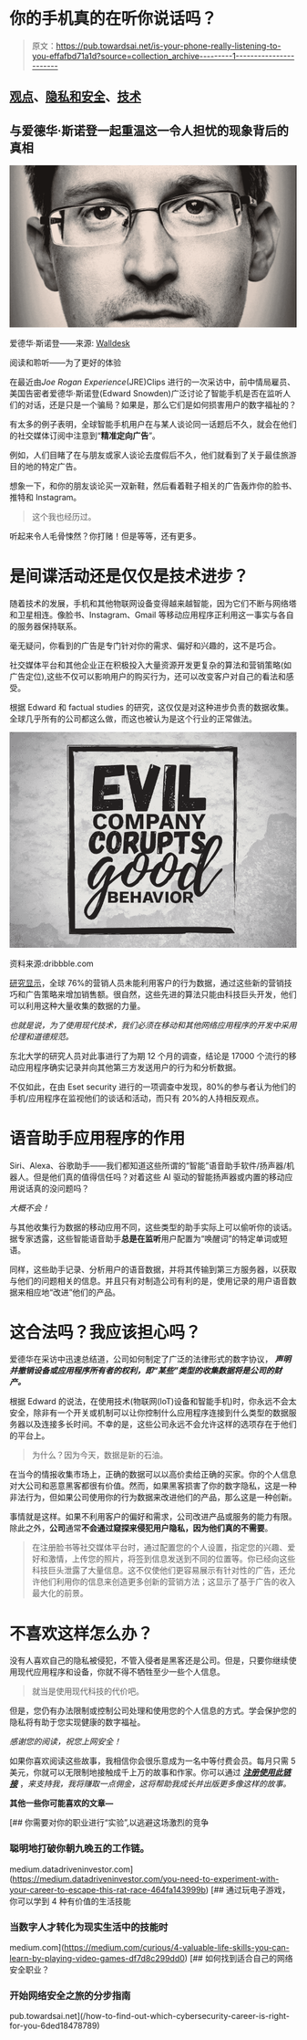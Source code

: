 # 你的手机真的在听你说话吗？

> 原文：<https://pub.towardsai.net/is-your-phone-really-listening-to-you-effafbd71a1d?source=collection_archive---------1----------------------->

## [观点](https://towardsai.net/p/category/opinion)、[隐私和安全](https://towardsai.net/p/category/privacy-and-security)、[技术](https://towardsai.net/p/category/technology)

## 与爱德华·斯诺登一起重温这一令人担忧的现象背后的真相

![](img/081175468e064b3a604b2ed325c6b51d.png)

爱德华·斯诺登——来源: [Walldesk](https://wallsdesk.com/)

阅读和聆听——为了更好的体验

在最近由*Joe Rogan Experience*(JRE)Clips 进行的一次采访中，前中情局雇员、美国告密者爱德华·斯诺登(Edward Snowden)广泛讨论了智能手机是否在监听人们的对话，还是只是一个骗局？如果是，那么它们是如何损害用户的数字福祉的？

有太多的例子表明，全球智能手机用户在与某人谈论同一话题后不久，就会在他们的社交媒体订阅中注意到“**精准定向广告**”。

例如，人们目睹了在与朋友或家人谈论去度假后不久，他们就看到了关于最佳旅游目的地的特定广告。

想象一下，和你的朋友谈论买一双新鞋，然后看着鞋子相关的广告轰炸你的脸书、推特和 Instagram。

> 这个我也经历过。

听起来令人毛骨悚然？你打赌！但是等等，还有更多。

# 是间谍活动还是仅仅是技术进步？

随着技术的发展，手机和其他物联网设备变得越来越智能，因为它们不断与网络塔和卫星相连。像脸书、Instagram、Gmail 等移动应用程序正利用这一事实与各自的服务器保持联系。

毫无疑问，你看到的广告是专门针对你的需求、偏好和兴趣的，这不是巧合。

社交媒体平台和其他企业正在积极投入大量资源开发更复杂的算法和营销策略(如广告定位),这些不仅可以影响用户的购买行为，还可以改变客户对自己的看法和感受。

根据 Edward 和 factual studies 的研究，这仅仅是对这种进步负责的数据收集。全球几乎所有的公司都这么做，而这也被认为是这个行业的正常做法。

![](img/cb8f03df1c8aa79ec9cf1ede02047c3a.png)

资料来源:dribbble.com

[研究显示](https://www.smartinsights.com/internet-advertising/behavioural-ad-targeting/always-on-behavioural-marketing/#:~:text=A%20new%20Adobe%20sponsored%20Razorfish,behavioural%20data%20in%20their%20marketing.)，全球 76%的营销人员未能利用客户的行为数据，通过这些新的营销技巧和广告策略来增加销售额。很自然，这些先进的算法只能由科技巨头开发，他们可以利用这种大量收集的数据的力量。

*也就是说，为了使用现代技术，我们必须在移动和其他网络应用程序的开发中采用伦理和道德规范。*

东北大学的研究人员对此事进行了为期 12 个月的调查，结论是 17000 个流行的移动应用程序确实记录并向其他第三方发送用户的行为和分析数据。

不仅如此，在由 Eset security 进行的一项调查中发现，80%的参与者认为他们的手机/应用程序在监视他们的谈话和活动，而只有 20%的人持相反观点。

# 语音助手应用程序的作用

Siri、Alexa、谷歌助手——我们都知道这些所谓的“智能”语音助手软件/扬声器/机器人。但是他们真的值得信任吗？对着这些 AI 驱动的智能扬声器或内置的移动应用说话真的没问题吗？

*大概不会！*

与其他收集行为数据的移动应用不同，这些类型的助手实际上可以偷听你的谈话。据专家透露，这些智能语音助手**总是在监听**用户配置为“唤醒词”的特定单词或短语。

同样，这些助手记录、分析用户的语音数据，并将其传输到第三方服务器，以获取与他们的问题相关的信息。并且只有对制造公司有利的是，使用记录的用户语音数据来相应地“改进”他们的产品。

# 这合法吗？我应该担心吗？

爱德华在采访中迅速总结道，公司如何制定了广泛的法律形式的数字协议， ***声明并撤销设备或应用程序所有者的权利，即“某些”类型的收集数据将是公司的财产。***

根据 Edward 的说法，在使用技术(物联网(loT)设备和智能手机)时，你永远不会太安全，除非有一个开关或机制可以让你控制什么应用程序连接到什么类型的数据服务器以及连接多长时间。不幸的是，这些公司永远不会允许这样的选项存在于他们的平台上。

> 为什么？因为今天，数据是新的石油。

在当今的情报收集市场上，正确的数据可以以高价卖给正确的买家。你的个人信息对大公司和恶意黑客都很有价值。然而，如果黑客损害了你的数字隐私，这是一种非法行为，但如果公司使用你的行为数据来改进他们的产品，那么这是一种创新。

事情就是这样。如果不利用客户的偏好和需求，公司改进产品或服务的能力有限。除此之外，**公司**通常**不会通过窥探来侵犯用户隐私，因为他们真的不需要**。

> 在注册脸书等社交媒体平台时，通过配置您的个人设置，指定您的兴趣、爱好和激情，上传您的照片，将签到信息发送到不同的位置等。你已经向这些科技巨头泄露了大量信息。这不仅使他们更容易展示有针对性的广告，还允许他们利用你的信息来创造更多创新的营销方法；这显示了基于广告的收入最大化的前景。

# 不喜欢这样怎么办？

没有人喜欢自己的隐私被侵犯，不管入侵者是黑客还是公司。但是，只要你继续使用现代应用程序和设备，你就不得不牺牲至少一些个人信息。

> 就当是使用现代科技的代价吧。

但是，您仍有办法限制或控制公司处理和使用您的个人信息的方式。学会保护您的隐私将有助于您实现健康的数字福祉。

*感谢您的阅读，祝您上网安全！*

如果你喜欢阅读这些故事，我相信你会很乐意成为一名中等付费会员。每月只需 5 美元，你就可以无限制地接触成千上万的故事和作家。你可以通过 [***注册使用此链接***](https://nishu-jain.medium.com/membership) ，*来支持我，我将赚取一点佣金，这将帮助我成长并出版更多像这样的故事。*

**其他一些你可能喜欢的文章—**

[](https://medium.datadriveninvestor.com/you-need-to-experiment-with-your-career-to-escape-this-rat-race-464fa143999b) [## 你需要对你的职业进行“实验”,以逃避这场激烈的竞争

### 聪明地打破你朝九晚五的工作链。

medium.datadriveninvestor.com](https://medium.datadriveninvestor.com/you-need-to-experiment-with-your-career-to-escape-this-rat-race-464fa143999b) [](https://medium.com/curious/4-valuable-life-skills-you-can-learn-by-playing-video-games-df7d8c299dd0) [## 通过玩电子游戏，你可以学到 4 种有价值的生活技能

### 当数字人才转化为现实生活中的技能时

medium.com](https://medium.com/curious/4-valuable-life-skills-you-can-learn-by-playing-video-games-df7d8c299dd0) [](/how-to-find-out-which-cybersecurity-career-is-right-for-you-6ded18478789) [## 如何找到适合自己的网络安全职业？

### 开始网络安全之旅的分步指南

pub.towardsai.net](/how-to-find-out-which-cybersecurity-career-is-right-for-you-6ded18478789)